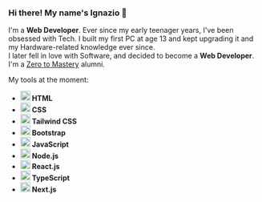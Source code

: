 ### Hi there! My name's Ignazio 👋

I'm a <b>Web Developer</b>.
Ever since my early teenager years, I've been obsessed with Tech. I built my first PC at age 13 and kept upgrading it and my Hardware-related knowledge ever since. <br>
I later fell in love with Software, and decided to become a <b>Web Developer</b>. I'm a <a href="https://github.com/zero-to-mastery">Zero to Mastery</a> alumni.

My tools at the moment: <br>
<ul>
<b>
<li><img src="https://cdn-icons-png.flaticon.com/512/1532/1532556.png" alt="HTML5" width="20" height="20"> HTML <br></li>
<li><img src="https://cdn-icons-png.flaticon.com/512/732/732190.png" alt="CSS3" width="20" height="20"> CSS <br></li>
<li><img src="https://upload.wikimedia.org/wikipedia/commons/thumb/d/d5/Tailwind_CSS_Logo.svg/2048px-Tailwind_CSS_Logo.svg.png" alt="Tailwind CSS" width="20" height="20"> Tailwind CSS <br></li>
<li><img src="https://getbootstrap.com/docs/5.3/assets/brand/bootstrap-logo-shadow.png" alt="Bootstrap" width="20" height="20"> Bootstrap <br></li>
<li><img src="https://cdn-icons-png.flaticon.com/512/5968/5968292.png" alt="JavaScript" width="20" height="20"> JavaScript <br></li>
<li><img src="https://cdn-icons-png.flaticon.com/512/5968/5968322.png" alt="Node.js" width="20" height="20"> Node.js </li>
<li><img src="https://upload.wikimedia.org/wikipedia/commons/thumb/a/a7/React-icon.svg/2300px-React-icon.svg.png" alt="React.js" width="20" height="18"> React.js </li>
<li><img src="https://upload.wikimedia.org/wikipedia/commons/4/4c/Typescript_logo_2020.svg" alt="TypeScript" width="20" height="20"> TypeScript </li>
<li><img src="https://files.raycast.com/4dnlt8m2mcb98bzc4zb8pggc4csi" alt="Next.js" width="20" height="20"> Next.js </li>


</b>
</ul>
  
